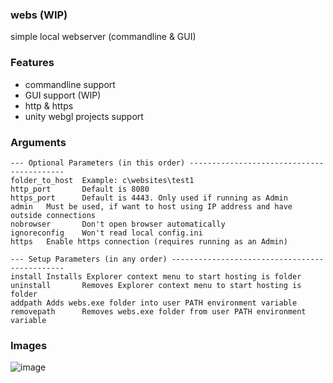 ### webs (WIP)
simple local webserver (commandline & GUI)

### Features
- commandline support
- GUI support (WIP)
- http & https
- unity webgl projects support

### Arguments
```
--- Optional Parameters (in this order) ------------------------------------------
folder_to_host  Example: c\websites\test1
http_port       Default is 8080
https_port      Default is 4443. Only used if running as Admin
admin   Must be used, if want to host using IP address and have outside connections
nobrowser       Don't open browser automatically
ignoreconfig    Won't read local config.ini
https   Enable https connection (requires running as an Admin)

--- Setup Parameters (in any order) ----------------------------------------------
install Installs Explorer context menu to start hosting is folder
uninstall       Removes Explorer context menu to start hosting is folder
addpath Adds webs.exe folder into user PATH environment variable
removepath      Removes webs.exe folder from user PATH environment variable
```

### Images
![image](https://github.com/unitycoder/webs/assets/5438317/17baed5a-1531-492b-8c5a-25bf82182b3f)
